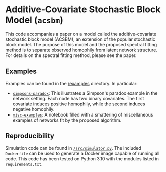 # Additive-Covariate Stochastic Block Model (`acsbm`)

This code accompanies a paper on a model called the additive-covariate stochastic block model (ACSBM), an extension of the popular stochastic block model. The purpose of this model and the proposed spectral fitting method is to separate observed homophily from latent network structure. For details on the spectral fitting method, please see the paper.

## Examples

Examples can be found in the [/examples](/examples) directory. In particular:

- [`simpsons-paradox`](/examples/simpsons-paradox.ipynb): This illustrates a Simpson's paradox example in the network setting. Each node has two binary covariates. The first covariate induces positive homophily, while the second induces negative homophily.
- [`misc-examples`](/examples/misc-examples.ipynb): A notebook filled with a smattering of miscellaneous examples of networks fit by the proposed algorithm.

## Reproducibility

Simulation code can be found in [`/src/simulator.py`](/src/simulator.py). The included `Dockerfile` can be used to generate a Docker image capable of running all code. This code has been tested on Python 3.10 with the modules listed in `requirements.txt`.
